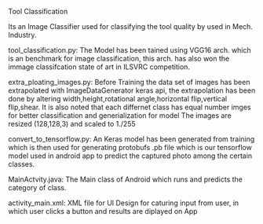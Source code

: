 Tool Classification

Its an Image Classifier used for classifying the tool quality by  used in Mech. Industry.

tool_classification.py:
The Model has been tained using VGG16 arch. which is an benchmark for image classification, this arch. has also won the immage classifcation state of art in ILSVRC competition.


extra_ploating_images.py:
Before Training the data set of images has been extrapolated with ImageDataGenerator keras api, the extrapolation has been done by altering width,height,rotational angle,horizontal flip,vertical flip,shear. It is also noted that each differnet class has equal number imges for better classification and generialization for model
The images are resized (128,128,3) and scaled to 1./255

convert_to_tensorflow.py:
An Keras model has been generated from training which is then used for generating protobufs .pb file which is our tensorflow model used in android app to predict the captured photo among the certain classes.  

MainActvity.java:
The Main class of Android which runs and predicts the category of class.

activity_main.xml:
XML file for UI Design for caturing input from user, in which user clicks a button and results are diplayed on App 
